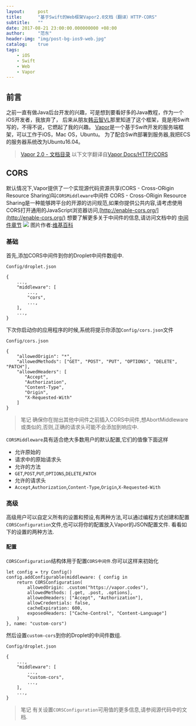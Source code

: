 ```yaml
---
layout:     post
title:      "基于Swift的Web框架Vapor2.0文档（翻译）HTTP-CORS"
subtitle:   ""
date: 2017-08-21 23:00:00.000000000 +08:00
author:     "范东"
header-img: "img/post-bg-ios9-web.jpg"
catalog:    true
tags:
    - iOS
    - Swift
    - Web
    - Vapor
---
```

## 前言
之前一直有做Java后台开发的兴趣，可是想到要看好多的Java教程，作为一个iOS开发者，我放弃了，
后来从朋友[韩云智VL](http://www.jianshu.com/u/92f7630a351b)那里知道了这个框架，竟是用Swift写的，不得不说，它燃起了我的兴趣。
[Vapor](http://vapor.codes)是一个基于Swift开发的服务端框架，可以工作于iOS，Mac OS，Ubuntu。
为了配合Swift部署到服务器,我把ECS的服务器系统改为Ubuntu16.04。
> [Vapor 2.0 - 文档目录](http://blog.fandong.me/2017/08/01/iOS-SwiftVaporWeb/)
> 以下文字翻译自[Vapor Docs/HTTP/CORS](https://docs.vapor.codes/2.0/http/cors/)

## CORS
默认情况下,Vapor提供了一个实现源代码资源共享(CORS - Cross-ORigin Resource Sharing)叫`CORSMiddleware`中间件
CORS - Cross-ORigin Resource Sharing是一种能够跨平台的开源的访问规范,如果你提供公共内容,请考虑使用CORS打开通用的JavaScript浏览器访问,[http://enable-cors.org/](http://enable-cors.org/)
想要了解更多关于中间件的信息,请访问文档中的 [中间件章节](http://blog.fandong.me/2017/08/18/iOS-SwiftVaporWeb22/)
![](http://om2bks7xs.bkt.clouddn.com/2017-08-22-SwiftVaporWeb-29-01.svg)
图片作者:[维基百科](https://commons.wikimedia.org/wiki/File:Flowchart_showing_Simple_and_Preflight_XHR.svg)
### 基础
首先,添加CORS中间件到你的Droplet中间件数组中.

```
Config/droplet.json
```

```
{
    ...,
    "middleware": [
        ...,
        "cors",
        ...,
    ],
    ...,
}
```
下次你启动你的应用程序的时候,系统将提示你添加`Config/cors.json`文件

```
Config/cors.json
```

```
{
    "allowedOrigin": "*",
    "allowedMethods": ["GET", "POST", "PUT", "OPTIONS", "DELETE", "PATCH"],
    "allowedHeaders": [
       "Accept",
       "Authorization",
       "Content-Type",
       "Origin",
       "X-Requested-With"
    ]
}
```
>笔记
>确保你在抛出其他中间件之前插入CORS中间件,想AbortMiddleware或类似的,否则,正确的请求头可能不会添加到响应中.

`CORSMiddleware`具有适合绝大多数用户的默认配置,它们的值像下面这样

- 允许原始的
- 请求中的原始请求头
- 允许的方法
- `GET`,`POST`,`PUT`,`OPTIONS`,`DELETE`,`PATCH`
- 允许的请求头
- `Accept`,`Authorization`,`Content-Type`,`Origin`,`X-Requested-With`

### 高级
高级用户可以自定义所有的设置和预设,有两种方法,可以通过编程方式创建和配置`CORSConfiguration`文件,也可以将你的配置放入Vapor的JSON配置文件.
看看如下的设置的两种方法.
#### 配置
`CORSConfiguration`结构体用于配置`CORS中间件`.你可以这样来初始化

```
let config = try Config()
config.addConfigurable(middleware: { config in
    return CORSConfiguration(
        allowedOrigin: .custom("https://vapor.codes"),
        allowedMethods: [.get, .post, .options],
        allowedHeaders: ["Accept", "Authorization"],
        allowCredentials: false,
        cacheExpiration: 600,
        exposedHeaders: ["Cache-Control", "Content-Language"]
    )
}, name: "custom-cors")
```
然后设置`custom-cors`到你的Droplet的中间件数组.

```
Config/droplet.json
```

```
{
    ...,
    "middleware": [
        ...,
        "custom-cors",
        ...,
    ],
    ...,
}
```
>笔记
>有关设置`CORSConfiguration`可用值的更多信息,请参阅源代码中的文档.